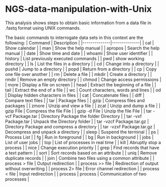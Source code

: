 # NGS-data-manipulation-with-Unix
This analysis shows steps to obtain basic information from a data file in .fastq format using UNIX commands.

The basic commands to interrogate data sets in this context are the following:
| Command | Description |
|--------------|--------------|
| cal     | Show calendar     |
| man     | Show the help manual     |
| apropos     | Search the help manual     |
| date     | Show time and date     |
| whoami     | Show user identifier     |
| history     | List previously executed commands     |
| pwd     | show working directory     |
| ls     | List the files in a directory     |
| cd     | Change into a directory     | 
| pushd     | Jump to a directory     |
| popd     | Return from a directory     |
| cp     | Copy one file over another     |
| rm     | Delete a file     |
| mkdir     | Create a directory     |
| rmdir     | Remove an empty directory     |
| chmod     | Change access permissions     |
| more     | Display a file on screen     | 
| head     | Extract the beginning of a file     |
| tail     | Extract the end of a file     | 
| wc     | Count characters, words and lines     |
| od     | Display hidden characters in files     | 
| cat     | Concatenate files     |
| diff     | Compare text files     | 
| tar     | Package files     |
| gzip     | Compress files and packages     | 
| zmore     | Unzip and view a file     |
| zcat     | Unzip and dump a file     | 
| gzip File     | Compress the file File     |
| gzip -d File     | Unzip the file File     | 
| tar -vcf Package.tar     | Directory Package the folder Directory     |
| tar -vxf Package.tar     | Unpack the Directory folder     |
| tar -vzcf Package.tar.gz     | Directory Package and compress a directory     | 
| tar -vzxf Package.tar.gz     | Decompress and unpack a directory     |
| sleep     | Suspend the terminal     |
| ps     | Process List     | 
| fg     | Run in foreground     |
| bg     | Run in background     |
| jobs     | List of user jobs     | 
| top     | List of processes in real time     |
| kill     | Abruptly stop a process     |
| nice     | Change execution priority     | 
| grep     | Find records that have a text pattern     |
| sort     | Sort records based on an attribute     |
| uniq     | Remove duplicate records     | 
| join     | Combine two files using a common attribute     |
| process > file     | Output redirection     |
| process >> file     | Redirection of output without overwriting     | 
| process 2> file     | Error channel redirection     |
| process < file     | Input redirection     |
| process | process     | Communication of two processes     | 


 
 
 
 
 
  
 
 
 
 
 
 
 
 
 
 

